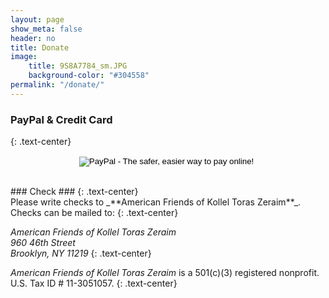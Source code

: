 ```yaml
---
layout: page
show_meta: false
header: no
title: Donate
image:
    title: 9S8A7784_sm.JPG
    background-color: "#304558"
permalink: "/donate/"
---
```


### PayPal & Credit Card ###
{: .text-center}
<br>
<div style="text-align:center">
<form action="https://www.paypal.com/cgi-bin/webscr" method="post" target="_blank">
            <input type="hidden" name="cmd" value="_s-xclick">
            <input type="hidden" name="hosted_button_id" value="BH3RULF4HTKM2">
            <input type="image" src="https://www.paypalobjects.com/en_US/i/btn/btn_donateCC_LG.gif" name="submit" alt="PayPal - The safer, easier way to pay online!">
            <img alt="" border="0" src="https://www.paypalobjects.com/en_US/i/scr/pixel.gif" width="1" height="1">
</form>
</div>
<br>     
### Check ###
{: .text-center}
<br>
Please write checks to _**American Friends of Kollel Toras Zeraim**_.<br>
Checks can be mailed to:
{: .text-center}

*American Friends of Kollel Toras Zeraim*<br>
*960 46th Street*<br>
*Brooklyn, NY 11219*
{: .text-center}

*American Friends of Kollel Toras Zeraim* is a 501(c)(3) registered nonprofit.<br>
U.S. Tax ID # 11-3051057.
{: .text-center}


